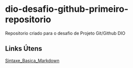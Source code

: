 # dio-desafio-github-primeiro-repositorio
Repositorio criado para o desafio de Projeto Git/Github DIO
## Links Útens
[Sintaxe_Basica_Markdown](https://www.markdownguide.org/basic-syntax/)
